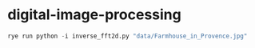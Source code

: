 # digital-image-processing

```python
rye run python -i inverse_fft2d.py "data/Farmhouse_in_Provence.jpg"
```
